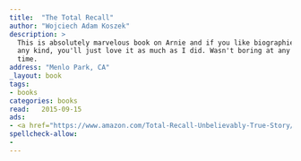 ```yaml
---
title:  "The Total Recall"
author: "Wojciech Adam Koszek"
description: >
  This is absolutely marvelous book on Arnie and if you like biographies of
  any kind, you'll just love it as much as I did. Wasn't boring at any given
  time.
address: "Menlo Park, CA"
_layout: book
tags:
- books
categories: books
read:	2015-09-15
ads:
- <a href="https://www.amazon.com/Total-Recall-Unbelievably-True-Story/dp/1451662440/ref=as_li_ss_il?ie=UTF8&qid=1466062892&sr=8-2&keywords=total+recall&linkCode=li2&tag=wkoszek08-20&linkId=a0cf43c18cf8c7b8374c872560861ecd" target="_blank"><img border="0" src="//ws-na.amazon-adsystem.com/widgets/q?_encoding=UTF8&ASIN=1451662440&Format=_SL160_&ID=AsinImage&MarketPlace=US&ServiceVersion=20070822&WS=1&tag=wkoszek08-20" ></a><img src="//ir-na.amazon-adsystem.com/e/ir?t=wkoszek08-20&l=li2&o=1&a=1451662440" width="1" height="1" border="0" alt="" style="border:none !important; margin:0px !important;" />
spellcheck-allow:
- 
---
```


